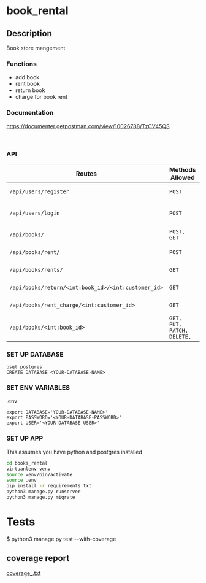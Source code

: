 # book_rental

## Description

Book store mangement
### Functions 
* add book
* rent book
* return book 
* charge for book rent



### Documentation
https://documenter.getpostman.com/view/10026788/TzCV45QS


<br>

### API 

| Routes                                   | Methods Allowed |   Actions               |
| ------------------------------------------ | -------| ------------------------|
| `/api/users/register`                         |`POST`  | REGISTER CUSTOMER |
| `/api/users/login`                         |`POST`  | LOGIN & SET COOKIE |
| `/api/books/`             |`POST, GET`  | ADD & GET BOOKS           |
| `/api/books/rent/`             |`POST`   | RENT BOOK        |
| `/api/books/rents/`             |`GET`   | GET ALL RENTS        |
| `/api/books/return/<int:book_id>/<int:customer_id>`       |`GET`  | RETURN BOOK     |
| `/api/books/rent_charge/<int:customer_id>`                    |`GET`   |  CHARGE CUSTOMER  | 
| `/api/books/<int:book_id>`                    |`GET, PUT, PATCH, DELETE,`   |  BOOK GET, UPDATE, DELETE  | 

### SET UP DATABASE
```
psql postgres 
CREATE DATABASE <YOUR-DATABASE-NAME>
```

### SET ENV VARIABLES
.env
```
export DATABASE='YOUR-DATABASE-NAME>'
export PASSWORD='<YOUR-DATABASE-PASSWORD>'
export USER='<YOUR-DATABASE-USER>'
```

### SET UP APP

This assumes you have python and postgres installed 

```bash
cd books_rental
virtuanlenv venv
source venv/bin/activate
source .env
pip install -r requirements.txt
python3 manage.py runserver
python3 manage.py migrate
```


# Tests
 $ python3 manage.py test --with-coverage

 ## coverage report
 [coverage_.txt](coverage_.txt)
 



